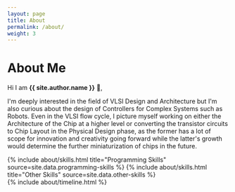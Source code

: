 ```yaml
---
layout: page
title: About
permalink: /about/
weight: 3
---
```


# **About Me**

Hi I am **{{ site.author.name }}** :wave:,<br>

I'm deeply interested in the field of VLSI Design and Architecture but I'm also curious about the design 
of Controllers for Complex Systems such as Robots. Even in the VLSI flow cycle, I picture myself working 
on either the Architecture of the Chip at a higher level or converting the transistor circuits to Chip 
Layout in the Physical Design phase, as the former has a lot of scope for innovation and creativity going 
forward while the latter's growth would determine the further miniaturization of chips in the future.

<div class="row">
{% include about/skills.html title="Programming Skills" source=site.data.programming-skills %}
{% include about/skills.html title="Other Skills" source=site.data.other-skills %}
</div>

<div class="row">
{% include about/timeline.html %}
</div>